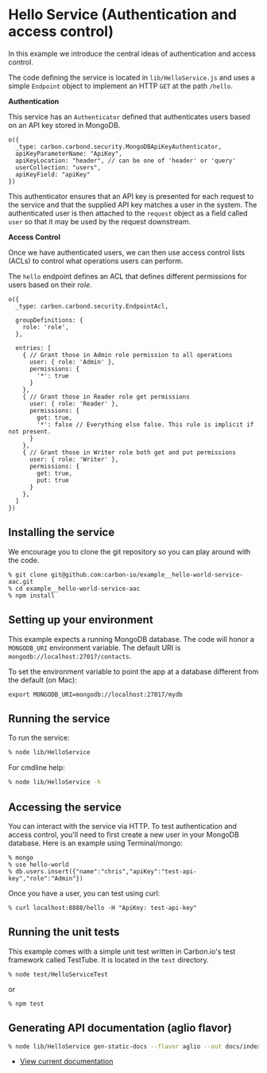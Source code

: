 # Hello Service (Authentication and access control)

In this example we introduce the central ideas of authentication and access control. 

The code defining the service is located in ```lib/HelloService.js``` and uses a simple ```Endpoint``` object 
to implement an HTTP ```GET``` at the path ```/hello```. 

**Authentication**

This service has an ```Authenticator``` defined that authenticates users based on an API key stored in MongoDB.

```node
o({
  _type: carbon.carbond.security.MongoDBApiKeyAuthenticator,
  apiKeyParameterName: "ApiKey",
  apiKeyLocation: "header", // can be one of 'header' or 'query'
  userCollection: "users",
  apiKeyField: "apiKey"
})
```

This authenticator ensures that an API key is presented for each request to the service and that the 
supplied API key matches a user in the system. The authenticated user is then attached to the ```request``` 
object as a field called ```user``` so that it may be used by the request downstream. 

**Access Control**

Once we have authenticated users, we can then use access control lists (ACLs) to control what operations users can perform. 

The ```hello``` endpoint defines an ACL that defines different permissions for users based on their *role*. 

```node
o({
  _type: carbon.carbond.security.EndpointAcl,

  groupDefinitions: {
    role: 'role',
  },

  entries: [
    { // Grant those in Admin role permission to all operations
      user: { role: 'Admin' },
      permissions: {
        '*': true
      }
    },
    { // Grant those in Reader role get permissions
      user: { role: 'Reader' },
      permissions: {
        get: true,
        '*': false // Everything else false. This rule is implicit if not present.
      }
    },
    { // Grant those in Writer role both get and put permissions
      user: { role: 'Writer' },
      permissions: {
        get: true,
        put: true
      }
    },
  ]
})
```

## Installing the service

We encourage you to clone the git repository so you can play around
with the code. 

```
% git clone git@github.com:carbon-io/example__hello-world-service-aac.git
% cd example__hello-world-service-aac
% npm install
```

## Setting up your environment

This example expects a running MongoDB database. The code will honor a ```MONGODB_URI``` environment variable. The default URI is
```mongodb://localhost:27017/contacts```.

To set the environment variable to point the app at a database different from the default (on Mac):
```
export MONGODB_URI=mongodb://localhost:27017/mydb
```

## Running the service

To run the service:

```sh
% node lib/HelloService
```

For cmdline help:

```sh
% node lib/HelloService -h
```

## Accessing the service

You can interact with the service via HTTP. To test authentication and access control, you'll need to first create a new user in your MongoDB database. Here is an example using Terminal/mongo:

```
% mongo
% use hello-world
% db.users.insert({"name":"chris","apiKey":"test-api-key","role":"Admin"})
```

Once you have a user, you can test using curl:

```
% curl localhost:8888/hello -H "ApiKey: test-api-key"
```


## Running the unit tests

This example comes with a simple unit test written in Carbon.io's test framework called TestTube. It is located in the ```test``` directory. 

```
% node test/HelloServiceTest
```

or 

```
% npm test
```

## Generating API documentation (aglio flavor)

```sh
% node lib/HelloService gen-static-docs --flavor aglio --out docs/index.html
```

* [View current documentation](
http://htmlpreview.github.io/?https://raw.githubusercontent.com/carbon-io/example__hello-world-service-aac/master/docs/index.html)
